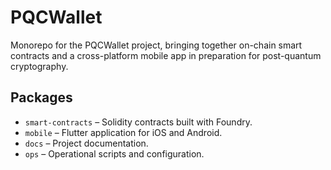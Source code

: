 # PQCWallet

Monorepo for the PQCWallet project, bringing together on-chain smart contracts and a cross-platform mobile app in preparation for post-quantum cryptography.

## Packages

- `smart-contracts` – Solidity contracts built with Foundry.
- `mobile` – Flutter application for iOS and Android.
- `docs` – Project documentation.
- `ops` – Operational scripts and configuration.
